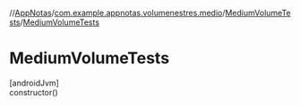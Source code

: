 //[AppNotas](../../../index.md)/[com.example.appnotas.volumenestres.medio](../index.md)/[MediumVolumeTests](index.md)/[MediumVolumeTests](-medium-volume-tests.md)

# MediumVolumeTests

[androidJvm]\
constructor()
